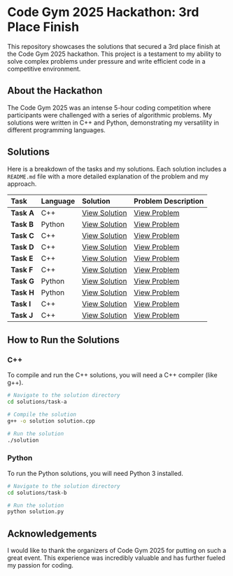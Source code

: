 # Code Gym 2025 Hackathon: 3rd Place Finish

This repository showcases the solutions that secured a 3rd place finish at the Code Gym 2025 hackathon. This project is a testament to my ability to solve complex problems under pressure and write efficient code in a competitive environment.

## About the Hackathon

The Code Gym 2025 was an intense 5-hour coding competition where participants were challenged with a series of algorithmic problems. My solutions were written in C++ and Python, demonstrating my versatility in different programming languages.

## Solutions

Here is a breakdown of the tasks and my solutions. Each solution includes a `README.md` file with a more detailed explanation of the problem and my approach.

| Task | Language | Solution | Problem Description |
| :--- | :--- | :--- | :--- |
| **Task A** | C++ | [View Solution](./solutions/task-a/solution.cpp) | [View Problem](./task-questions/Task%20A.pdf) |
| **Task B** | Python | [View Solution](./solutions/task-b/solution.py) | [View Problem](./task-questions/Task%20B.pdf) |
| **Task C** | C++ | [View Solution](./solutions/task-c/solution.cpp) | [View Problem](./task-questions/Task%20C.pdf) |
| **Task D** | C++ | [View Solution](./solutions/task-d/solution.cpp) | [View Problem](./task-questions/Task%20D.pdf) |
| **Task E** | C++ | [View Solution](./solutions/task-e/solution.cpp) | [View Problem](./task-questions/Task%20E.pdf) |
| **Task F** | C++ | [View Solution](./solutions/task-f/solution.cpp) | [View Problem](./task-questions/Task%20F.pdf) |
| **Task G** | Python | [View Solution](./solutions/task-g/solution.py) | [View Problem](./task-questions/Task%20G.pdf) |
| **Task H** | Python | [View Solution](./solutions/task-h/solution.py) | [View Problem](./task-questions/Task%20H.pdf) |
| **Task I** | C++ | [View Solution](./solutions/task-i/solution.cpp) | [View Problem](./task-questions/Task%20I.pdf) |
| **Task J** | C++ | [View Solution](./solutions/task-j/solution.cpp) | [View Problem](./task-questions/Task%20J.pdf) |

## How to Run the Solutions

### C++

To compile and run the C++ solutions, you will need a C++ compiler (like g++).

```bash
# Navigate to the solution directory
cd solutions/task-a

# Compile the solution
g++ -o solution solution.cpp

# Run the solution
./solution
```

### Python

To run the Python solutions, you will need Python 3 installed.

```bash
# Navigate to the solution directory
cd solutions/task-b

# Run the solution
python solution.py
```

## Acknowledgements

I would like to thank the organizers of Code Gym 2025 for putting on such a great event. This experience was incredibly valuable and has further fueled my passion for coding.
